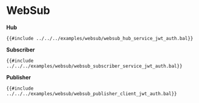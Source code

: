 # WebSub

**Hub**

```ballerina
{{#include ../../../examples/websub/websub_hub_service_jwt_auth.bal}}
```

**Subscriber**

```ballerina
{{#include ../../../examples/websub/websub_subscriber_service_jwt_auth.bal}}
```

**Publisher**

```ballerina
{{#include ../../../examples/websub/websub_publisher_client_jwt_auth.bal}}
```
